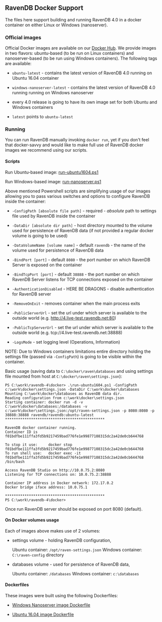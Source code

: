 ## RavenDB Docker Support

The files here support building and running RavenDB 4.0 in a docker container on either Linux or Windows (nanoserver).

### Official images

 Official Docker images are available on our [Docker Hub](https://hub.docker.com/r/ravendb/ravendb/). We provide images in two flavors: ubuntu-based (to be run on Linux containers) and nanoserver-based (to be run using Windows containers). The following tags are available:

- `ubuntu-latest` - contains the latest version of RavenDB 4.0 running on Ubuntu 16.04 container

- `windows-nanoserver-latest` - contains the latest version of RavenDB 4.0 running running on Windows nanoserver

- every 4.0 release is going to have its own image set for both Ubuntu and Windows containers

- `latest` points to `ubuntu-latest`

### Running

You can run RavenDB manually invoking `docker run`, yet if you don't feel that docker-savvy and would like to make full use of RavenDB docker images we recommend using our scripts.

#### Scripts

Run Ubuntu-based image: [run-ubuntu1604.ps1](run-ubuntu1604.ps1)

Run Windows-based image: [run-nanoserver.ps1](run-nanoserver.ps1)

Above mentioned Powershell scripts are simplifying usage of our images allowing you to pass various switches and options to configure RavenDB inside the container:

- `-ConfigPath [absolute file path]` - required - *absolute* path to settings file used by RavenDB inside the container

- `-DataDir [absolute dir path]` - host directory mounted to the volume used for persistence of RavenDB data (if not provided a regular docker volume is going to be used)

- `-DataVolumeName [volume name]` - default `ravendb` - the name of the volume used for persistence of RavenDB data

- `-BindPort [port]` - default `8080` - the port number on which RavenDB Server is exposed on the container

- `-BindTcpPort [port]` - default `38888` - the port number on which RavenDB Server listens for TCP connections exposed on the container

- `-AuthenticationDisabled` - HERE BE DRAGONS - disable authentication for RavenDB server

- `-RemoveOnExit` - removes container when the main process exits

- `-PublicServerUrl` - set the url under which server is available to the outside world (e.g. http://4.live-test.ravendb.net:80)

- `-PublicTcpServerUrl` - set the url under which server is available to the outside world (e.g. tcp://4.live-test.ravendb.net:38888)

- `-LogsMode` - set logging level (Operations, Information)

NOTE: Due to Windows containers limitations entire directory holding the settings file (passed via `-ConfigPath`) is going to be visible within the container.

Basic usage (saving data to `C:\docker\raven\databases` and using settings file mounted from host at `C:\docker\raven\settings.json`):
```
PS C:\work\ravendb-4\docker> .\run-ubuntu1604.ps1 -ConfigPath c:\work\docker\settings.json -DataDir C:\work\docker\databases
Mounting C:\work\docker\databases as RavenDB data dir.
Reading configuration from c:\work\docker\settings.json
Starting container: docker run -d -v C:\work\docker\databases:/databases -v c:\work\docker\settings.json:/opt/raven-settings.json -p 8080:8080 -p 38888:38888 ravendb/ravendb:ubuntu-latest
**********************************************

RavenDB docker container running.
Container ID is f01bdfbe111ffa3fd5b9217459bad776fe1e99877108315dc2a42de0cb644768

To stop it use:     docker stop f01bdfbe111ffa3fd5b9217459bad776fe1e99877108315dc2a42de0cb644768
To run shell use:   docker exec -it f01bdfbe111ffa3fd5b9217459bad776fe1e99877108315dc2a42de0cb644768 /bin/bash

Access RavenDB Studio on http://10.0.75.2:8080
Listening for TCP connections on: 10.0.75.2:38888

Container IP address in Docker network: 172.17.0.2
Docker bridge iface address: 10.0.75.1

**********************************************
PS C:\work\ravendb-4\docker>
```

Once run RavenDB server should be exposed on port 8080 (default).

#### On Docker volumes usage

Each of images above makes use of 2 volumes:

- settings volume - holding RavenDB configuration,

    Ubuntu container: `/opt/raven-settings.json`
    Windows container: `C:\raven-config` directory

- databases volume - used for persistence of RavenDB data,

    Ubuntu container: `/databases`
    Windows container: `c:\databases`

#### Dockerfiles

These images were built using the following Dockerfiles:

- [Windows Nanoserver image Dockerfile](https://github.com/ravendb/ravendb/blob/v4.0/docker/ravendb-nanoserver/Dockerfile)

- [Ubuntu 16.04 image Dockerfile](https://github.com/ravendb/ravendb/blob/v4.0/docker/ravendb-ubuntu1604/Dockerfile)
